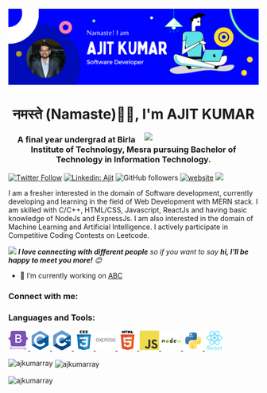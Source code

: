 ![Header](./assets/header.png)

<h1 align="center">नमस्ते (Namaste)🙏🏻, I'm AJIT KUMAR</h1>
<img align="right" src="https://media.giphy.com/media/M9gbBd9nbDrOTu1Mqx/giphy.gif" width="230">
<h3 align="center">A final year undergrad at Birla Institute of Technology, Mesra pursuing Bachelor of Technology in Information Technology.</h3>

[![Twitter Follow](https://img.shields.io/twitter/follow/ajkumarray?label=Follow)](https://twitter.com/intent/follow?screen_name=ajkumarray)
[![Linkedin: Ajit](https://img.shields.io/badge/-Ajit-blue?style=flat-square&logo=Linkedin&logoColor=white&link=https://www.linkedin.com/in/ajkumarray/)](https://www.linkedin.com/in/ajkumarray/)
![GitHub followers](https://img.shields.io/github/followers/ajkumarray?label=Follow&style=social)
[![website](https://img.shields.io/badge/Website-46a2f1.svg?&style=flat-square&logo=Google-Chrome&logoColor=white&link=https://ajit-portfolio-ajkumarray.vercel.app/)](https://ajit-portfolio-ajkumarray.vercel.app/)
![](https://visitor-badge.glitch.me/badge?page_id=ajkumarray.ajkumarray)

I am a fresher interested in the domain of Software development, currently developing and learning in the field of Web Development with MERN stack. I am skilled with C/C++, HTML/CSS, Javascript, ReactJs and having basic knowledge of NodeJs and ExpressJs. I am also interested in the domain of Machine Learning and Artificial Intelligence. I actively participate in Competitive Coding Contests on Leetcode.

<img src="https://media.giphy.com/media/LnQjpWaON8nhr21vNW/giphy.gif" width="60"> <em><b>I love connecting with different people</b> so if you want to say <b>hi, I'll be happy to meet you more!</b> 😊</em>

- 🔭 I’m currently working on [ABC](github.com)

<h3 align="left">Connect with me:</h3>
<p align="left">
</p>

<h3 align="left">Languages and Tools:</h3>
<p align="left"> <a href="https://getbootstrap.com" target="_blank" rel="noreferrer"> <img src="https://raw.githubusercontent.com/devicons/devicon/master/icons/bootstrap/bootstrap-plain-wordmark.svg" alt="bootstrap" width="40" height="40"/> </a> <a href="https://www.cprogramming.com/" target="_blank" rel="noreferrer"> <img src="https://raw.githubusercontent.com/devicons/devicon/master/icons/c/c-original.svg" alt="c" width="40" height="40"/> </a> <a href="https://www.w3schools.com/cpp/" target="_blank" rel="noreferrer"> <img src="https://raw.githubusercontent.com/devicons/devicon/master/icons/cplusplus/cplusplus-original.svg" alt="cplusplus" width="40" height="40"/> </a> <a href="https://www.w3schools.com/css/" target="_blank" rel="noreferrer"> <img src="https://raw.githubusercontent.com/devicons/devicon/master/icons/css3/css3-original-wordmark.svg" alt="css3" width="40" height="40"/> </a> <a href="https://expressjs.com" target="_blank" rel="noreferrer"> <img src="https://raw.githubusercontent.com/devicons/devicon/master/icons/express/express-original-wordmark.svg" alt="express" width="40" height="40"/> </a> <a href="https://www.w3.org/html/" target="_blank" rel="noreferrer"> <img src="https://raw.githubusercontent.com/devicons/devicon/master/icons/html5/html5-original-wordmark.svg" alt="html5" width="40" height="40"/> </a> <a href="https://developer.mozilla.org/en-US/docs/Web/JavaScript" target="_blank" rel="noreferrer"> <img src="https://raw.githubusercontent.com/devicons/devicon/master/icons/javascript/javascript-original.svg" alt="javascript" width="40" height="40"/> </a> <a href="https://nodejs.org" target="_blank" rel="noreferrer"> <img src="https://raw.githubusercontent.com/devicons/devicon/master/icons/nodejs/nodejs-original-wordmark.svg" alt="nodejs" width="40" height="40"/> </a> <a href="https://www.python.org" target="_blank" rel="noreferrer"> <img src="https://raw.githubusercontent.com/devicons/devicon/master/icons/python/python-original.svg" alt="python" width="40" height="40"/> </a> <a href="https://reactjs.org/" target="_blank" rel="noreferrer"> <img src="https://raw.githubusercontent.com/devicons/devicon/master/icons/react/react-original-wordmark.svg" alt="react" width="40" height="40"/> </a> </p>

<p><img align="left" src="https://github-readme-stats.vercel.app/api/top-langs?username=ajkumarray&show_icons=true&locale=en&layout=compact" alt="ajkumarray" /></p>

<p>&nbsp;<img align="center" src="https://github-readme-stats.vercel.app/api?username=ajkumarray&show_icons=true&locale=en" alt="ajkumarray" /></p>

<p><img align="center" src="https://github-readme-streak-stats.herokuapp.com/?user=ajkumarray&" alt="ajkumarray" /></p>
